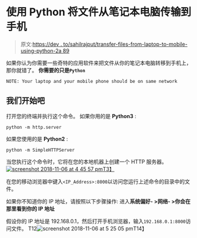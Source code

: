 # 使用 Python 将文件从笔记本电脑传输到手机

> 原文:[https://dev . to/sahilrajput/transfer-files-from-laptop-to-mobile-using-python-2a 89](https://dev.to/sahilrajput/transfer-files-from-laptop-to-mobile-using-python-2a89)

如果你认为你需要一些奇特的应用软件来把文件从你的笔记本电脑转移到手机上，那你就错了。
**你需要的只是`Python`**

`NOTE: Your laptop and your mobile phone should be on same network`

## [](#lets-get-started)我们开始吧

打开您的终端并执行这个命令。
如果你用的是 **Python3** :

```
python -m http.server 
```

如果您使用的是 **Python2** :

```
python -m SimpleHTTPServer 
```

当您执行这个命令时，它将在您的本地机器上创建一个 HTTP 服务器。
[![screenshot 2018-11-06 at 4 45 57 pm](../Images/3cf945373db27d5d3ea7c384d9fad94f.png)T3】](https://res.cloudinary.com/practicaldev/image/fetch/s--us95dxsP--/c_limit%2Cf_auto%2Cfl_progressive%2Cq_auto%2Cw_880/https://user-images.githubusercontent.com/20112458/48061065-c4c6f880-e1e3-11e8-9d35-7aaac69d1adf.png)

在您的移动浏览器中键入`<IP_Address>:8000`以访问您运行上述命令的目录中的文件。

如果你不知道你的 IP 地址，请按照以下步骤操作:
进入**系统偏好- >网络- >你会在那里看到你的 IP 地址**

假设你的 IP 地址是 192.168.0.1，然后打开手机浏览器，输入`192.168.0.1:8000`访问文件。
T12![screenshot 2018-11-06 at 5 25 05 pm](../Images/73349d2d69e8d697679658a800c9939a.png)T14】